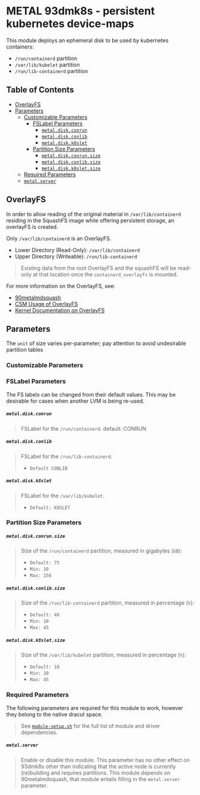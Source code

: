 # METAL 93dmk8s - persistent kubernetes device-maps 

This module deploys an ephemeral disk to be used by kubernetes containers:

- `/run/containerd` partition
- `/var/lib/kubelet` partition
- `/run/lib-containerd` partition

## Table of Contents

- [OverlayFS](README.md#overlayfs)
- [Parameters](README.md#parameters)
    - [Customizable Parameters](README.md#customizable-parameters) 
        - [FSLabel Parameters](README.md#fslabel-parameters)
            - [`metal.disk.conrun`](README.md#metaldiskconrun)
            - [`metal.disk.conlib`](README.md#metaldiskconlib)
            - [`metal.disk.k8slet`](README.md#metaldiskk8slet)
        - [Partition Size Parameters](README.md#partition-size-parameters)
            - [`metal.disk.conrun.size`](README.md#metaldiskconrunsize)
            - [`metal.disk.conlib.size`](README.md#metaldiskconlibsize)
            - [`metal.disk.k8slet.size`](README.md#metaldiskk8sletsize)
    - [Required Parameters](README.md#required-parameters)
    - [`metal.server`](README.md#metalserver)

## OverlayFS

In order to allow reading of the original material in `/var/lib/containerd` residing in the SquashFS image while offering persistent storage, an overlayFS is created.

Only `/var/lib/containerd` is an OverlayFS.
- Lower Directory (Read-Only): `/var/lib/containerd`
- Upper Directory (Writeable): `/run/lib-containerd`

> Existing data from the root OverlayFS and the squashFS will be read-only at that location once the `containerd_overlayfs` is mounted.

For more information on the OverlayFS, see:
- [90metalmdsquash](https://github.com/Cray-HPE/dracut-metal-mdsquash#rootfs-and-the-persistent-overlayfs)
- [CSM Usage of OverlayFS](https://github.com/Cray-HPE/docs-csm/blob/main/background/ncn_mounts_and_file_systems.md)
- [Kernel Documentation on OverlayFS](https://www.kernel.org/doc/html/latest/filesystems/overlayfs.html)

## Parameters

The `unit` of size varies per-parameter; pay attention to avoid undesirable partition tables

### Customizable Parameters

### FSLabel Parameters

The FS labels can be changed from their default values.
This may be desirable for cases when another LVM is being re-used.

##### `metal.disk.conrun`

> FSLabel for the `/run/containerd`.
> default: CONRUN

##### `metal.disk.conlib`

> FSLabel for the `/run/lib-containerd`.
> - `Default CONLIB`

##### `metal.disk.k8slet`

> FSLabel for the `/var/lib/kubelet`.
> - `Default: K8SLET`

### Partition Size Parameters

##### `metal.disk.conrun.size`

> Size of the `/run/containerd` partition, measured in gigabytes (`GB`):
> - `Default: 75`
> - `Min: 10`
> - `Max: 150`

##### `metal.disk.conlib.size` 

> Size of the `/run/lib-containerd` partition, measured in percentage (`%`):
> - `Default: 40`
> - `Min: 10`
> - `Max: 45`

##### `metal.disk.k8slet.size`

> Size of the `/var/lib/kubelet` partition, measured in percentage (`%`):
> - `Default: 10`
> - `Min: 10`
> - `Max: 45`

### Required Parameters

The following parameters are required for this module to work, however they belong to the native dracut space.

> See [`module-setup.sh`](./93metaldmk8s/module-setup.sh) for the full list of module and driver dependencies.

##### `metal.server`

> Enable or disable this module. This parameter has no other effect on 93dmk8s other than indicating that the active node is currently (re)building and requires partitions.
> This module depends on 90metalmdsquash, that module entails filling in the `metal.server` parameter.
